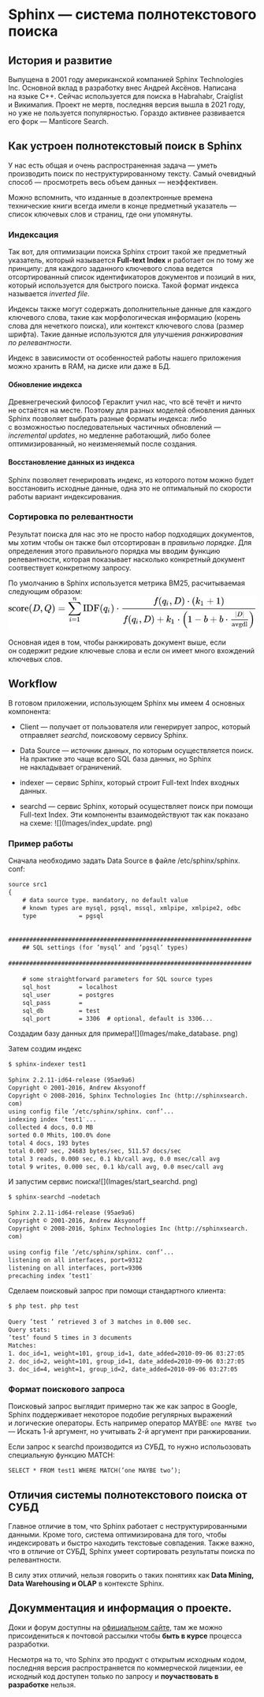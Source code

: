 # Sphinx — система полнотекстового поиска

## История и развитие
Выпущена в 2001 году американской компанией Sphinx Technologies Inc. Основной вклад в разработку внес Андрей Аксёнов. Написана на языке C++. Сейчас используется для поиска в Habrahabr, Craiglist и Викимапия. Проект не мертв, последняя версия вышла в 2021 году, но уже не пользуется популярностью. Гораздо активнее развивается его форк — Manticore Search.

## Как устроен полнотекстовый поиск в Sphinx
У нас есть общая и очень распространенная задача — уметь производить поиск по неструктурированному тексту. Самый очевидный способ — просмотреть весь объем данных — неэффективен. 

Можно вспомнить, что изданные в доэлектронные времена технические книги всегда имели в конце предметный указатель — список ключевых слов и страниц, где они упомянуты. 

### Индексация
Так вот, для оптимизации поиска Sphinx строит такой же предметный указатель, который называется __Full-text Index__ и работает он по тому же принципу: для каждого заданного ключевого слова ведется отсортированный список идентификаторов документов и позиций в них, который используется для быстрого поиска. Такой формат индекса называется _inverted file_.

Индексы также могут содержать дополнительные данные для каждого ключевого слова, такие как морфологическая информацию (корень слова для нечеткого поиска), или контекст ключевого слова (размер шрифта). Такие данные используются для улучшения _ранжирования по релевантности_.

Индекс в зависимости от особенностей работы нашего приложения можно хранить в RAM, на диске или даже в БД. 

#### Обновление индекса
Древнегреческий философ Гераклит учил нас, что всё течёт и ничто не остаётся на месте. Поэтому для разных моделей обновления данных Sphinx позволяет выбрать разные форматы индекса: либо c возможностью последовательных частичных обновлений — _incremental updates_, но медленне работающий, либо более оптимизированный, но неизменяемый после создания.

#### Восстановление данных из индекса
Sphinx позволяет генерировать индекс, из которого потом можно будет восстановить исходные данные, одна это не оптимальный по скорости работы вариант индексирования.

### Сортировка по релевантности
Результат поиска для нас это не просто набор подходящих документов, мы хотим чтобы он также был отсортирован в _правильно порядке_. Для определения этого правильного порядка мы вводим функцию релевантности, которая показывает насколько конкретный документ соотвествует конкретному запросу.

По умолчанию в Sphinx используется метрика BM25, расчитываемая следующим образом:
![](Images/bm25.svg)

Основная идея в том, чтобы ранжировать документ выше, если он содержит редкие ключевые слова и если он имеет много вхождений ключевых слов.

## Workflow
В готовом приложении, использующем Sphinx мы имеем 4 основных компонента:
* Client — получает от пользователя или генерирует запрос, который отправляет _searchd_, поисковому сервису Sphinx.

* Data Source — источник данных, по которым осуществляется поиск. На практике это чаще всего SQL база данных, но Sphinx не накладывает ограничений.

* indexer — сервис Sphinx, который строит Full-text Index входных данных.

* searchd — сервис Sphinx, который осуществляет поиск при помощи Full-text Index.
Эти компоненты взаимодействуют так как показано на схеме:
![](Images/index_update. png)

### Пример работы
Сначала необходимо задать Data Source в файле /etc/sphinx/sphinx. conf:
```
source src1
{
	# data source type. mandatory, no default value
	# known types are mysql, pgsql, mssql, xmlpipe, xmlpipe2, odbc
	type			= pgsql

	#####################################################################
	## SQL settings (for ’mysql’ and ’pgsql’ types)
	#####################################################################

	# some straightforward parameters for SQL source types
	sql_host		= localhost
	sql_user		= postgres 
	sql_pass		=
	sql_db			= test
	sql_port		= 3306	# optional, default is 3306...

```

Создадим базу данных для примера![](Images/make_database. png)

Затем создим индекс
```
$ sphinx-indexer test1

Sphinx 2.2.11-id64-release (95ae9a6)
Copyright © 2001-2016, Andrew Aksyonoff
Copyright © 2008-2016, Sphinx Technologies Inc (http://sphinxsearch. com)
using config file ’/etc/sphinx/sphinx. conf’...
indexing index ’test1′...
collected 4 docs, 0.0 MB
sorted 0.0 Mhits, 100.0% done
total 4 docs, 193 bytes
total 0.007 sec, 24683 bytes/sec, 511.57 docs/sec
total 3 reads, 0.000 sec, 0.1 kb/call avg, 0.0 msec/call avg
total 9 writes, 0.000 sec, 0.1 kb/call avg, 0.0 msec/call avg
```

И запустим сервис поиска![](Images/start_searchd. png)
```
$ sphinx-searchd —nodetach

Sphinx 2.2.11-id64-release (95ae9a6)
Copyright © 2001-2016, Andrew Aksyonoff
Copyright © 2008-2016, Sphinx Technologies Inc (http://sphinxsearch. com)

using config file ’/etc/sphinx/sphinx. conf’...
listening on all interfaces, port=9312
listening on all interfaces, port=9306
precaching index ’test1′
```

Сделаем поисковый запрос при помощи стандартного клиента:
```
$ php test. php test

Query ’test ’ retrieved 3 of 3 matches in 0.000 sec.
Query stats:
’test’ found 5 times in 3 documents
Matches:
1. doc_id=1, weight=101, group_id=1, date_added=2010-09-06 03:27:05
2. doc_id=2, weight=101, group_id=1, date_added=2010-09-06 03:27:05
3. doc_id=4, weight=1, group_id=2, date_added=2010-09-06 03:27:05
```

### Формат поискового запроса
Поисковый запрос выглядит примерно так же как запрос в Google, Sphinx поддерживает некоторое подобие регулярных выражений и логические операторы. Есть например оператор MAYBE: `one MAYBE two` — Искать 1-й аргумент, но учитывать 2-й аргумент при ранжировании.

Если запрос к searchd производится из СУБД, то нужно испольозовать специальную функцию MATCH:
```
SELECT * FROM test1 WHERE MATCH(’one MAYBE two’);
```

## Отличия системы полнотекстового поиска от СУБД
Главное отличие в том, что Sphinx работает с неструктурированными данными. Кроме того, система оптимизирована для того, чтобы индексировать и быстро находить текстовые совпадения. Также важно, что в отличие от СУБД, Sphinx умеет сортировать результаты поиска по релевантности.

В силу этих отличий, нельзя говорить о таких понятиях как __Data Mining, Data Warehousing и OLAP__ в контексте Sphinx.

## Докумментация и информация о проекте.
Доки и форум доступны на [официальном сайте](http://sphinxsearch.com/docs/), там же можно присоидениться к почтовой рассылки чтобы __быть в курсе__ процесса разработки.

Несмотря на то, что Sphinx это продукт с открытым исходным кодом, последняя версия распространяется по коммерческой лицензии, ее исходный код доступен только по запросу и __поучаствовать в разработке__ нельзя.
